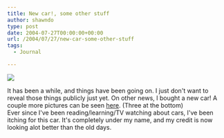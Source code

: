```yaml
---
title: New car!, some other stuff
author: shawndo
type: post
date: 2004-07-27T00:00:00+00:00
url: /2004/07/27/new-car-some-other-stuff
tags:
  - Journal

---
```


![](/images/2004/07/2004-sti.jpg)

It has been a while, and things have been going on. I just don't want to reveal those things publicly just yet. On other news, I bought a new car! A couple more pictures can be seen [here][1]. (Three at the bottom)  
Ever since I've been reading/learning/TV watching about cars, I've been itching for this car. It's completely under my name, and my credit is now looking alot better than the old days.

 [1]: http://www.shawndo.com/modules.php?set_albumName=everyday&#038;op=modload&#038;name=gallery&#038;file=index&#038;include=view_album.php